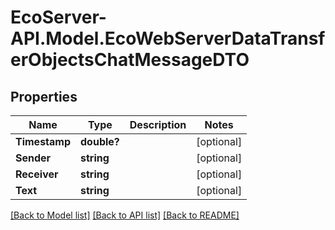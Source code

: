 # EcoServer-API.Model.EcoWebServerDataTransferObjectsChatMessageDTO
## Properties

Name | Type | Description | Notes
------------ | ------------- | ------------- | -------------
**Timestamp** | **double?** |  | [optional] 
**Sender** | **string** |  | [optional] 
**Receiver** | **string** |  | [optional] 
**Text** | **string** |  | [optional] 

[[Back to Model list]](../README.md#documentation-for-models) [[Back to API list]](../README.md#documentation-for-api-endpoints) [[Back to README]](../README.md)

